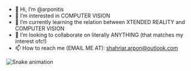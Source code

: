 - 👋 Hi, I’m @arponitis
- 👀 I’m interested in COMPUTER VISION
- 🌱 I’m currently learning the relation between XTENDED REALITY and COMPUTER VISION
- 💞️ I’m looking to collaborate on literally ANYTHING (that matches my interest ofc!)
- 📫 How to reach me (EMAIL ME AT): shahriar.arpon@outlook.com

<!---
arponitis/arponitis is a ✨ special ✨ repository because its `README.md` (this file) appears on your GitHub profile.
You can click the Preview link to take a look at your changes.
--->
![Snake animation](https://github.com/arponitis/arponitis/blob/output/github-contribution-grid-snake.svg)
